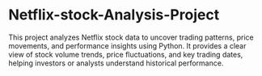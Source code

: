 # Netflix-stock-Analysis-Project
This project analyzes Netflix stock data to uncover trading patterns, price movements, and performance insights using Python. It provides a clear view of stock volume trends, price fluctuations, and key trading dates, helping investors or analysts understand historical performance.
